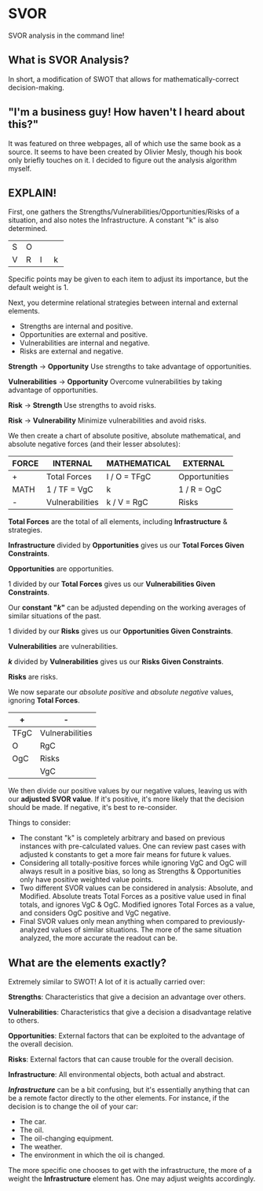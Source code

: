 # SVOR
SVOR analysis in the command line!

## What is SVOR Analysis?
In short, a modification of SWOT that allows for mathematically-correct decision-making.

## "I'm a business guy! How haven't I heard about this?"
It was featured on three webpages, all of which use the same book as a source. It seems to have been created by Olivier Mesly, though his book only briefly touches on it. I decided to figure out the analysis algorithm myself.

## EXPLAIN!
First, one gathers the Strengths/Vulnerabilities/Opportunities/Risks of a situation, and also notes the Infrastructure. A constant "k" is also determined.

<table>
<tr>
<td width="25%"">
S
</td>
<td width="25%">
O
</td>
</tr>
<tr>
<td width="25%">
V
</td>
<td width="25%">
R
</td>
<td width="25%">
I
</td>
<td width="25%">
k
</td>
</tr>
</table>

Specific points may be given to each item to adjust its importance, but the default weight is 1.

Next, you determine relational strategies between internal and external elements.

- Strengths are internal and positive.
- Opportunities are external and positive.
- Vulnerabilities are internal and negative.
- Risks are external and negative.

**Strength** -> **Opportunity**
Use strengths to take advantage of opportunities.

**Vulnerabilities** -> **Opportunity**
Overcome vulnerabilities by taking advantage of opportunities.

**Risk** -> **Strength**
Use strengths to avoid risks.

**Risk** -> **Vulnerability**
Minimize vulnerabilities and avoid risks.

We then create a chart of absolute positive, absolute mathematical, and absolute negative forces (and their lesser absolutes):

| FORCE |	INTERNAL | MATHEMATICAL	| EXTERNAL |
| --- | --- | --- | --- |
| +	| Total Forces | I / O = TFgC | Opportunities |
| MATH | 1 / TF = VgC | k	| 1 / R = OgC |
| -	|	Vulnerabilities	| k / V = RgC	|	Risks |

**Total Forces** are the total of all elements, including **Infrastructure** & strategies.

**Infrastructure** divided by **Opportunities** gives us our **Total Forces Given Constraints**.

**Opportunities** are opportunities.

1 divided by our **Total Forces** gives us our **Vulnerabilities Given Constraints**.

Our **constant "_k_"** can be adjusted depending on the working averages of similar situations of the past.

1 divided by our **Risks** gives us our **Opportunities Given Constraints**.

**Vulnerabilities** are vulnerabilities.

***k*** divided by **Vulnerabilities** gives us our **Risks Given Constraints**.

**Risks** are risks.

We now separate our *absolute positive* and *absolute negative* values, ignoring **Total Forces**. 

| + | - |
| --- | --- |
| TFgC | Vulnerabilities |
| O | RgC |
| OgC | Risks |
| | VgC |

We then divide our positive values by our negative values, leaving us with our **adjusted SVOR value**. If it's positive, it's more likely that the decision should be made. If negative, it's best to re-consider.

Things to consider:
- The constant "k" is completely arbitrary and based on previous instances with pre-calculated values. One can review past cases with adjusted k constants to get a more fair means for future k values.
- Considering all totally-positive forces while ignoring VgC and OgC will always result in a positive bias, so long as Strengths & Opportunities only have positive weighted value points.
- Two different SVOR values can be considered in analysis: Absolute, and Modified. Absolute treats Total Forces as a positive value used in final totals, and ignores VgC & OgC. Modified ignores Total Forces as a value, and considers OgC positive and VgC negative.
- Final SVOR values only mean anything when compared to previously-analyzed values of similar situations. The more of the same situation analyzed, the more accurate the readout can be.

## What are the elements exactly?

Extremely similar to SWOT! A lot of it is actually carried over:

**Strengths**: Characteristics that give a decision an advantage over others.

**Vulnerabilities**: Characteristics that give a decision a disadvantage relative to others.

**Opportunities**: External factors that can be exploited to the advantage of the overall decision.

**Risks**: External factors that can cause trouble for the overall decision.

**Infrastructure**: All environmental objects, both actual and abstract.

***Infrastructure*** can be a bit confusing, but it's essentially anything that can be a remote factor directly to the other elements. For instance, if the decision is to change the oil of your car:
- The car.
- The oil.
- The oil-changing equipment.
- The weather.
- The environment in which the oil is changed.

The more specific one chooses to get with the infrastructure, the more of a weight the **Infrastructure** element has. One may adjust weights accordingly.
